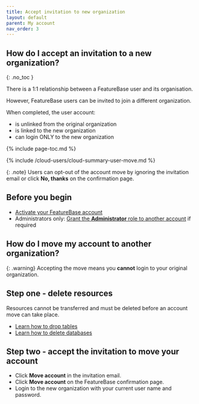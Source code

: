 ```yaml
---
title: Accept invitation to new organization
layout: default
parent: My account
nav_order: 3
---
```


## How do I accept an invitation to a new organization?
{: .no_toc }

There is a 1:1 relationship between a FeatureBase user and its organisation.

However, FeatureBase users can be invited to join a different organization.

When completed, the user account:
* is unlinked from the original organization
* is linked to the new organization
* can login ONLY to the new organization

{% include page-toc.md %}

{% include /cloud-users/cloud-summary-user-move.md %}

{: .note}
Users can opt-out of the account move by ignoring the invitation email or click **No, thanks** on the confirmation page.

## Before you begin

* [Activate your FeatureBase account](/docs/cloud/my-account/cloud-user-activate-account)
* Administrators only: [Grant the **Administrator** role to another account](/docs/cloud/cloud-users/cloud-user-edit-role) if required

## How do I move my account to another organization?

{: .warning}
Accepting the move means you **cannot** login to your original organization.

## Step one - delete resources

Resources cannot be transferred and must be deleted before an account move can take place.

* [Learn how to drop tables](/docs/cloud/cloud-tables/cloud-table-delete)
* [Learn how to delete databases](/docs/cloud/cloud-databases/cloud-db-delete)

## Step two - accept the invitation to move your account

* Click **Move account** in the invitation email.
* Click **Move account** on the FeatureBase confirmation page.
* Login to the new organization with your current user name and password.
